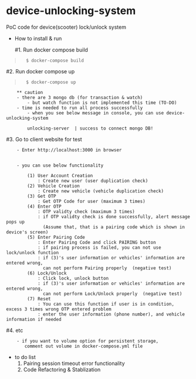 # device-unlocking-system
PoC code for device(scooter) lock/unlock system

- How to install & run


   #1. Run docker compose build
>       $ docker-compose build

   #2. Run docker compose up
>       $ docker-compose up

        ** caution
        - there are 3 mongo db (for transaction & watch)
            - but watch function is not implemented this time (TO-DO)
        - time is needed to run all process successfully
            - when you see below message in console, you can use device-unlocking-system
            
            unlocking-server  | success to connect mongo DB!

   #3. Go to client website for test
        
        - Enter http://localhost:3000 in browser
        
        
        - you can use below functionality
        
            (1) User Account Creation
                : Create new user (user duplication check)
            (2) Vehicle Creation
                : Create new vehicle (vehicle duplication check)
            (3) Get OTP
                : Get OTP Code for user (maximum 3 times)
            (4) Enter OTP
                : OTP validty check (maximum 3 times)
                : if OTP validty check is done successfully, alert message pops up
                  (Assume that, that is a pairing code which is shown in device's screen)
            (5) Enter Pairing Code
                : Enter Pairing Code and click PAIRING button
                : if pairing process is failed, you can not use lock/unlock function
                : if (3)'s user information or vehicles' information are entered wrong,
                  can not perform Pairing properly  (negative test)              
            (6) Lock/Unlock
                : Click lock, unlock button
                : if (3)'s user information or vehicles' information are entered wrong,
                  can not perform Lock/Unlock properly  (negative test)
            (7) Reset
                : You can use this function if user is in condition, excess 3 times wrong OTP entered problem
                : enter the user information (phone number), and vehicle information if needed

   #4. etc
   
   
        - if you want to volume option for persistent storage,
           comment out volume in docker-compose.yml file



- to do list
    1. Pairing session timeout error functionality
    2. Code Refactoring & Stablization
